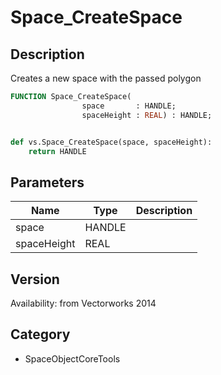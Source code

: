 # Space_CreateSpace

## Description
Creates a new space with the passed polygon

```pascal
FUNCTION Space_CreateSpace(
				space       : HANDLE;
				spaceHeight : REAL) : HANDLE;
```

```python

def vs.Space_CreateSpace(space, spaceHeight):
    return HANDLE
```

## Parameters
|Name|Type|Description|
|---|---|---|
|space|HANDLE||
|spaceHeight|REAL||

## Version
Availability: from Vectorworks 2014
## Category
* SpaceObjectCoreTools

